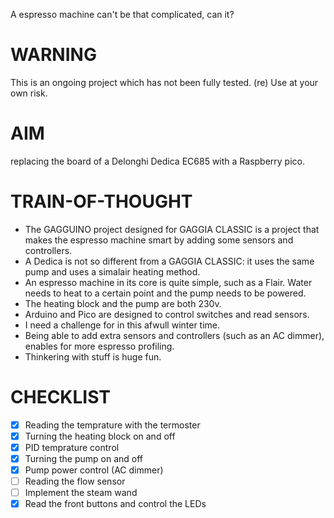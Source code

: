 A espresso machine can't be that complicated, can it?

# WARNING
This is an ongoing project which has not been fully tested. (re) Use at your own risk.

# AIM
replacing the board of a Delonghi Dedica EC685 with a Raspberry pico.

# TRAIN-OF-THOUGHT
- The GAGGUINO project designed for GAGGIA CLASSIC is a project that makes the espresso machine smart by adding some sensors and controllers. 
- A Dedica is not so different from a GAGGIA CLASSIC: it uses the same pump and uses a simalair heating method.
- An espresso machine in its core is quite simple, such as a Flair. Water needs to heat to a certain point and the pump needs to be powered.
- The heating block and the pump are both 230v.
- Arduino and Pico are designed to control switches and read sensors.
- I need a challenge for in this afwull winter time.
- Being able to add extra sensors and controllers (such as an AC dimmer), enables for more espresso profiling.
- Thinkering with stuff is huge fun.

# CHECKLIST
- [x] Reading the temprature with the termoster 
- [x] Turning the heating block on and off
- [x] PID temprature control
- [x] Turning the pump on and off
- [x] Pump power control (AC dimmer)
- [ ] Reading the flow sensor
- [ ] Implement the steam wand
- [x] Read the front buttons and control the LEDs
